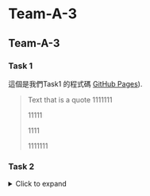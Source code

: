 # Team-A-3
## Team-A-3

### Task 1
這個是我們Task1 的程式碼 [GitHub Pages](https://github.com/40823111/Team-A-3/blob/main/Task%201)).

> Text that is a quote
> 1111111
> <p>11111<p>
> <p>1111<p>
> <p>1111111<p>
### Task 2
<details>
<summary>Click to expand</summary>

- [x] #739
- [ ] https://github.com/octo-org/octo-repo/issues/740
- [ ] Add delight to the experience when all tasks are complete :tada:
## Code Examples

```python
def some_function():
    # Your code here
def some_function():
    # Your code here
def some_function():
    # Your code here
def some_function():
    # Your code here
def some_function():
    # Your code here
def some_function():
    # Your code here
def some_function():
    # Your code here
def some_function():
    # Your code here
def some_function():
    # Your code here
# ...
### Task 3

## Code Examples


